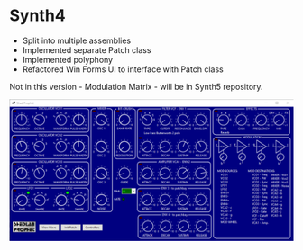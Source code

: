 # Synth4

- Split into multiple assemblies
- Implemented separate Patch class
- Implemented polyphony
- Refactored Win Forms UI to interface with Patch class

Not in this version - Modulation Matrix - will be in Synth5 repository.

![Synth Screengrab](https://raw.githubusercontent.com/BertyBasset/Synth4/master/UI/SP1.png?token=GHSAT0AAAAAABXY3WEFPRKNC25QWOHBMGCEY2G45IA)

